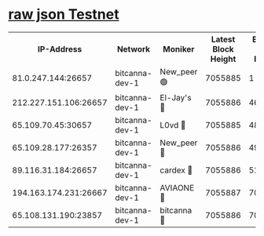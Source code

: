 [raw json Testnet](https://rpc-check.bcat.stavr.tech/bcat/rpc-bcat-result.json)
=


<table><tr><th>IP-Address</th><th>Network</th><th>Moniker</th><th>Latest Block Height</th><th>Earliest Block Height</th><th>Catching Up</th><th>Tx Index</th><th>Voting Power</th><th>Scan Time</th></tr><tr><td>81.0.247.144:26657</td><td>bitcanna-dev-1</td><td>New_peer 🟢</td><td>7055885</td><td>1</td><td>False</td><td>on</td><td>0</td><td>2024-03-26T05:36:35.046816776UTC</td></tr><tr><td>212.227.151.106:26657</td><td>bitcanna-dev-1</td><td>El-Jay's 🔴</td><td>7055886</td><td>4670391</td><td>False</td><td>on</td><td>2218364</td><td>2024-03-26T05:36:41.806535181UTC</td></tr><tr><td>65.109.70.45:30657</td><td>bitcanna-dev-1</td><td>L0vd 🔴</td><td>7055885</td><td>4828155</td><td>False</td><td>on</td><td>308120</td><td>2024-03-26T05:36:35.343475589UTC</td></tr><tr><td>65.109.28.177:26357</td><td>bitcanna-dev-1</td><td>New_peer 🔴</td><td>7055886</td><td>4952911</td><td>False</td><td>on</td><td>2237167</td><td>2024-03-26T05:36:42.370112931UTC</td></tr><tr><td>89.116.31.184:26657</td><td>bitcanna-dev-1</td><td>cardex 🔴</td><td>7055886</td><td>5185001</td><td>False</td><td>on</td><td>1</td><td>2024-03-26T05:36:42.075700891UTC</td></tr><tr><td>194.163.174.231:26667</td><td>bitcanna-dev-1</td><td>AVIAONE 🔴</td><td>7055887</td><td>7051661</td><td>False</td><td>on</td><td>1949865</td><td>2024-03-26T05:36:51.124833882UTC</td></tr><tr><td>65.108.131.190:23857</td><td>bitcanna-dev-1</td><td>bitcanna 🔴</td><td>7055886</td><td>7051886</td><td>False</td><td>off</td><td>378646</td><td>2024-03-26T05:36:42.678939383UTC</td></tr></table>
